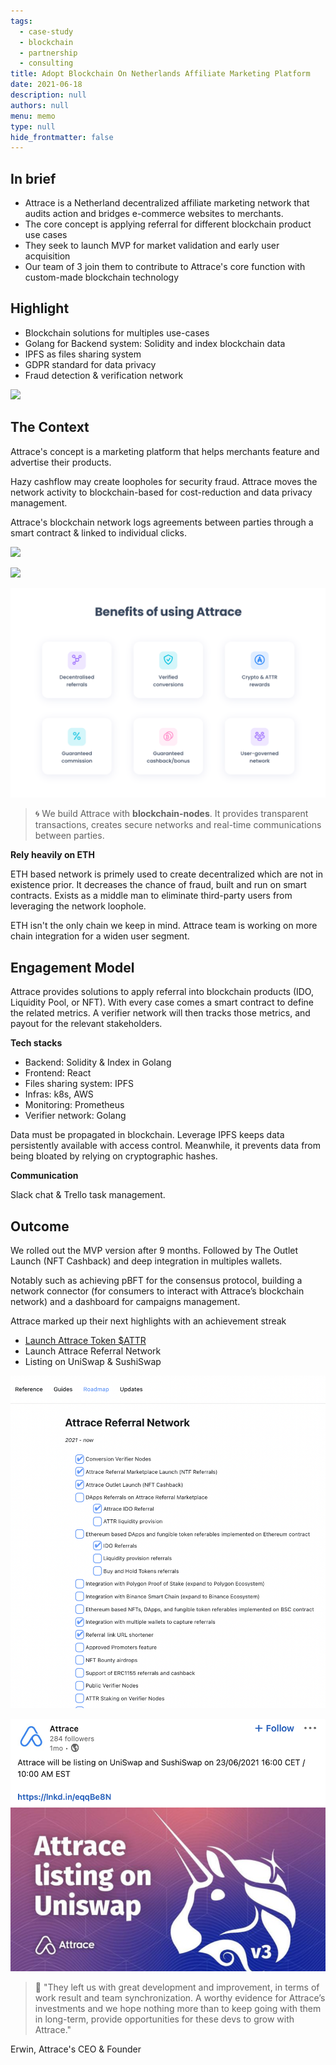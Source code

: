```yaml
---
tags: 
  - case-study
  - blockchain
  - partnership
  - consulting
title: Adopt Blockchain On Netherlands Affiliate Marketing Platform
date: 2021-06-18
description: null
authors: null
menu: memo
type: null
hide_frontmatter: false
---
```


## In brief
* Attrace is a Netherland decentralized affiliate marketing network that audits action and bridges e-commerce websites to merchants. 
* The core concept is applying referral for different blockchain product use cases
* They seek to launch MVP for market validation and early user acquisition
* Our team of 3 join them to contribute to Attrace's core function with custom-made blockchain technology

## Highlight
* Blockchain solutions for multiples use-cases
* Golang for Backend system: Solidity and index blockchain data
* IPFS as files sharing system 
* GDPR standard for data privacy
* Fraud detection & verification network

![](assets/adopt-blockchain-on-netherland-affiliate-marketing-platform.png)

## The Context
Attrace's concept is a marketing platform that helps merchants feature and advertise their products.

Hazy cashflow may create loopholes for security fraud. Attrace moves the network activity to blockchain-based for cost-reduction and data privacy management. 

Attrace's blockchain network logs agreements between parties through a smart contract & linked to individual clicks. 

![](assets/adopt-blockchain-on-netherland-referral-network.png)

![](assets/adopt-blockchain-on-netherland-app.png)

![](assets/adopt-blockchain-on-netherland-benefits.png)

>
> 🌀 We build Attrace with **blockchain-nodes**. It provides transparent transactions, creates secure networks and real-time communications between parties.

**Rely heavily on ETH**

ETH based network is primely used to create decentralized which are not in existence prior. It decreases the chance of fraud, built and run on smart contracts. Exists as a middle man to eliminate third-party users from leveraging the network loophole. 

ETH isn't the only chain we keep in mind. Attrace team is working on more chain integration for a widen user segment. 

## Engagement Model
Attrace provides solutions to apply referral into blockchain products (IDO, Liquidity Pool, or NFT). With every case comes a smart contract to define the related metrics. A verifier network will then tracks those metrics, and payout for the relevant stakeholders.

**Tech stacks**

* Backend: Solidity & Index in Golang
* Frontend: React
* Files sharing system: IPFS
* Infras: k8s, AWS
* Monitoring: Prometheus
* Verifier network: Golang

Data must be propagated in blockchain. Leverage IPFS keeps data persistently available with access control. Meanwhile, it prevents data from being bloated by relying on cryptographic hashes. 

**Communication**

Slack chat & Trello task management.

## Outcome
We rolled out the MVP version after 9 months. Followed by The Outlet Launch (NFT Cashback) and deep integration in multiples wallets.

Notably such as achieving pBFT for the consensus protocol, building a network connector (for consumers to interact with Attrace’s blockchain network) and a dashboard for campaigns management.

Attrace marked up their next highlights with an achievement streak 

* [Launch Attrace Token $ATTR ](https://medium0.com/attrace/launch-of-attrace-token-attr-8af568436136?source=rss-43b67b0fd75b------2)
* Launch Attrace Referral Network
* Listing on UniSwap & SushiSwap

![](assets/adopt-blockchain-on-netherland-referral-network-1.png)

![](assets/adopt-blockchain-on-uniswap.png)

>
> 💬 "They left us with great development and improvement, in terms of work result and team synchronization. A worthy evidence for Attrace’s investments and we hope nothing more than to keep going with them in long-term, provide opportunities for these devs to grow with Attrace."

Erwin, Attrace's CEO & Founder